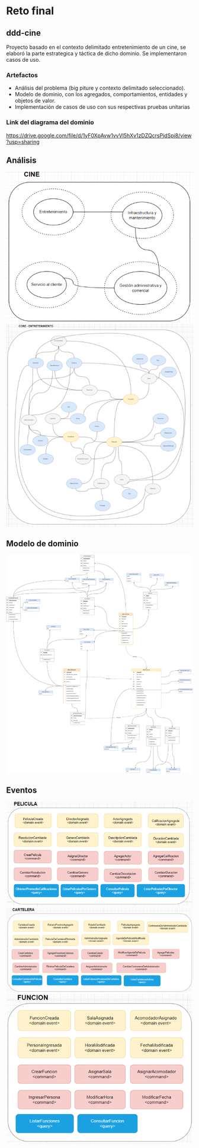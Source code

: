 # Reto final

## ddd-cine

Proyecto basado en el contexto delimitado entretenimiento de un cine, se elaboró la parte estrategica y táctica de dicho dominio. Se implementaron casos de uso.

### Artefactos

<ul>
<li>Análisis del problema (big piture y contexto delimitado seleccionado). </li>
<li>Modelo de dominio, con los agregados, comportamientos, entidades y objetos de valor.</li>
<li>Implementación de casos de uso con sus respectivas pruebas unitarias</li>
</ul>

### Link del diagrama del dominio

https://drive.google.com/file/d/1yF0XpAvw1vvVl5hXv1zDZQcrsPjdSpi8/view?usp=sharing

## Análisis 

![img.png](img/analisis1.png)
![img_2.png](img/analisis2.png)

## Modelo de dominio

![img_2.png](img/modelo.png)

## Eventos

![img.png](img/eventos1.png)
![img_1.png](img/eventos2.png)
![img.png](img/eventos3.png)